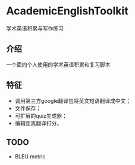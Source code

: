 # AcademicEnglishToolkit
学术英语积累与写作练习

## 介绍
一个面向个人使用的学术英语积累和复习脚本

## 特征
* 调用第三方google翻译包将英文短语翻译成中文；
* 文件保存；
* 可扩展的quiz生成器；
* 编辑距离翻译打分。

## TODO
* BLEU metric
